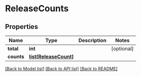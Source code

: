 # ReleaseCounts

## Properties
Name | Type | Description | Notes
------------ | ------------- | ------------- | -------------
**total** | **int** |  | [optional] 
**counts** | [**list[ReleaseCount]**](ReleaseCount.md) |  | 

[[Back to Model list]](../README.md#documentation-for-models) [[Back to API list]](../README.md#documentation-for-api-endpoints) [[Back to README]](../README.md)

